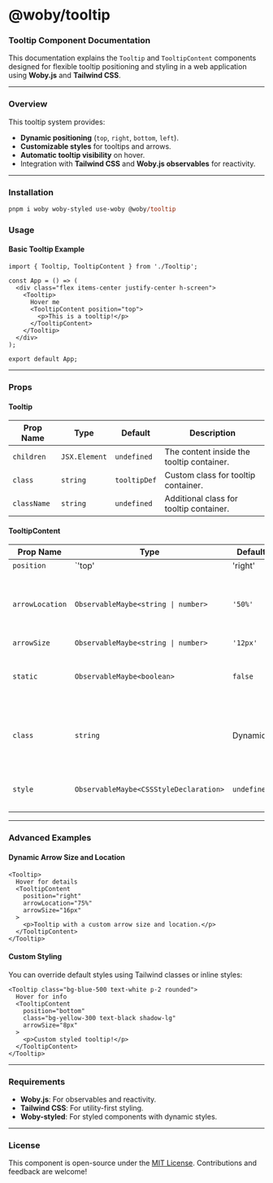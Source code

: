 # @woby/tooltip

### Tooltip Component Documentation

This documentation explains the `Tooltip` and `TooltipContent` components designed for flexible tooltip positioning and styling in a web application using **Woby.js** and **Tailwind CSS**.

---

### **Overview**

This tooltip system provides:
- **Dynamic positioning** (`top`, `right`, `bottom`, `left`).
- **Customizable styles** for tooltips and arrows.
- **Automatic tooltip visibility** on hover.
- Integration with **Tailwind CSS** and **Woby.js observables** for reactivity.

---

### Installation

```ps
pnpm i woby woby-styled use-woby @woby/tooltip
```

### **Usage**

#### **Basic Tooltip Example**

```tsx
import { Tooltip, TooltipContent } from './Tooltip';

const App = () => (
  <div class="flex items-center justify-center h-screen">
    <Tooltip>
      Hover me
      <TooltipContent position="top">
        <p>This is a tooltip!</p>
      </TooltipContent>
    </Tooltip>
  </div>
);

export default App;
```

---

### **Props**

#### **Tooltip**
| Prop Name | Type                             | Default              | Description                                  |
|-----------|----------------------------------|----------------------|----------------------------------------------|
| `children`| `JSX.Element`                   | `undefined`          | The content inside the tooltip container.   |
| `class`   | `string`                        | `tooltipDef`         | Custom class for tooltip container.         |
| `className`| `string`                       | `undefined`          | Additional class for tooltip container.     |

#### **TooltipContent**
| Prop Name      | Type                                      | Default    | Description                                                                 |
|----------------|-------------------------------------------|------------|-----------------------------------------------------------------------------|
| `position`     | `'top' | 'right' | 'bottom' | 'left'`     | `'top'`   | Tooltip position relative to its parent.                                   |
| `arrowLocation`| `ObservableMaybe<string \| number>`        | `'50%'`    | Arrow's location relative to the tooltip (`50%` for centered).             |
| `arrowSize`    | `ObservableMaybe<string \| number>`        | `'12px'`   | Arrow size.                                                                |
| `static`       | `ObservableMaybe<boolean>`               | `false`    | If `true`, keeps the tooltip always visible.                               |
| `class`        | `string`                                 | Dynamic    | Dynamic class for tooltip styling based on position.                       |
| `style`        | `ObservableMaybe<CSSStyleDeclaration>`   | `undefined`| Custom styles for tooltip content.                                         |

---

### **Advanced Examples**

#### **Dynamic Arrow Size and Location**

```tsx
<Tooltip>
  Hover for details
  <TooltipContent 
    position="right" 
    arrowLocation="75%" 
    arrowSize="16px"
  >
    <p>Tooltip with a custom arrow size and location.</p>
  </TooltipContent>
</Tooltip>
```

#### **Custom Styling**

You can override default styles using Tailwind classes or inline styles:

```tsx
<Tooltip class="bg-blue-500 text-white p-2 rounded">
  Hover for info
  <TooltipContent 
    position="bottom" 
    class="bg-yellow-300 text-black shadow-lg"
    arrowSize="8px"
  >
    <p>Custom styled tooltip!</p>
  </TooltipContent>
</Tooltip>
```

---


### **Requirements**

- **Woby.js**: For observables and reactivity.
- **Tailwind CSS**: For utility-first styling.
- **Woby-styled**: For styled components with dynamic styles.

---

### **License**

This component is open-source under the [MIT License](https://opensource.org/licenses/MIT). Contributions and feedback are welcome!